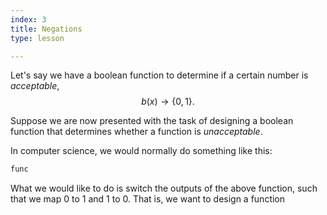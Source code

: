```yaml
---
index: 3
title: Negations
type: lesson

---
```


Let's say we have a boolean function to determine if a certain number is *acceptable*,  
$$ b(x) \to \{0,1\}.$$

Suppose we are now presented with the task of designing a boolean function that determines whether a function is *unacceptable*.

In computer science, we would normally do something like this:
```js
func
```

What we would like to do is switch the outputs of the above function, such that we map $0$ to $1$ and $1$ to $0$. That is, we want to design a function 
<!--stackedit_data:
eyJoaXN0b3J5IjpbLTIwNTg1MDkzMDUsLTIwOTY0NzUxNTQsLT
kxMTU1OTIzMl19
-->